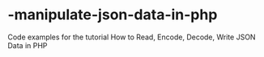 # -manipulate-json-data-in-php
Code examples for the tutorial How to Read, Encode, Decode, Write JSON Data in PHP
